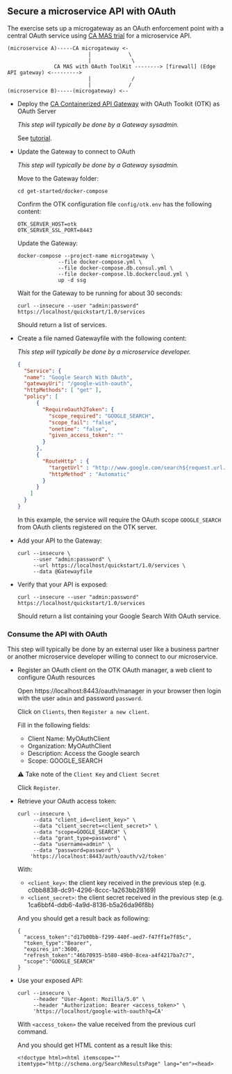## Secure a microservice API with OAuth <a name="api-oauth"></a>

The exercise sets up a microgateway as an OAuth enforcement point with a central OAuth service using [CA MAS trial](http://developer.ca.com) for a microservice API.

```
(microservice A)-----CA microgateway <-
                          |            \
                          |             \
               CA MAS with OAuth ToolKit --------> [firewall] (Edge API gateway) <--------->
                          |             /
                          |            /
(microservice B)-----(microgateway) <--
```

- Deploy the [CA Containerized API Gateway](https://docops.ca.com/ca-api-gateway/9-3/en/other-gateway-form-factors/using-the-container-gateway) with OAuth Toolkit (OTK) as OAuth Server

  *This step will typically be done by a Gateway sysadmin.*

  See [tutorial](../external/otk).

- Update the Gateway to connect to OAuth

  *This step will typically be done by a Gateway sysadmin.*

  Move to the Gateway folder:
  ```
  cd get-started/docker-compose
  ```

  Confirm the OTK configuration file `config/otk.env` has the following content:
  ```
  OTK_SERVER_HOST=otk
  OTK_SERVER_SSL_PORT=8443
  ```

  Update the Gateway:

  ```
  docker-compose --project-name microgateway \
               --file docker-compose.yml \
               --file docker-compose.db.consul.yml \
               --file docker-compose.lb.dockercloud.yml \
               up -d ssg
  ```

  Wait for the Gateway to be running for about 30 seconds:

  ```
  curl --insecure --user "admin:password" https://localhost/quickstart/1.0/services
  ```
  Should return a list of services.

- Create a file named Gatewayfile with the following content:

  *This step will typically be done by a microservice developer.*

  ```json
  {
    "Service": {
    "name": "Google Search With OAuth",
    "gatewayUri": "/google-with-oauth",
    "httpMethods": [ "get" ],
    "policy": [
        {
          "RequireOauth2Token": {
            "scope_required": "GOOGLE_SEARCH",
            "scope_fail": "false",
            "onetime": "false",
            "given_access_token": ""
          }
        },
        {
          "RouteHttp" : {
            "targetUrl" : "http://www.google.com/search${request.url.query}",
            "httpMethod" : "Automatic"
          }
        }
      ]
    }
  }
  ```

  In this example, the service will require the OAuth scope `GOOGLE_SEARCH`
  from OAuth clients registered on the OTK server.

- Add your API to the Gateway:

    ```
    curl --insecure \
         --user "admin:password" \
         --url https://localhost/quickstart/1.0/services \
         --data @Gatewayfile
    ```

- Verify that your API is exposed:

    ```
    curl --insecure --user "admin:password" https://localhost/quickstart/1.0/services
    ```
    Should return a list containing your Google Search With OAuth service.

### Consume the API with OAuth <a name="api-oauth-consume"></a>

This step will typically be done by an external user like a business partner or
another microservice developer willing to connect to our microservice.

- Register an OAuth client on the OTK OAuth manager, a web client to configure OAuth resources

  Open https://localhost:8443/oauth/manager in your browser then login with the
  user `admin` and password `password`. 

  Click on `Clients`, then `Register a new client`.

  Fill in the following fields:
  - Client Name: MyOAuthClient
  - Organization: MyOAuthClient
  - Description: Access the Google search
  - Scope: GOOGLE_SEARCH

  :warning: Take note of the `Client Key` and `Client Secret`

  Click `Register`.

- Retrieve your OAuth access token:

  ```
  curl --insecure \
       --data "client_id=<client_key>" \
       --data "client_secret=<client_secret>" \
       --data "scope=GOOGLE_SEARCH" \
       --data "grant_type=password" \
       --data "username=admin" \
       --data "password=password" \
      'https://localhost:8443/auth/oauth/v2/token'
  ```

  With:
    - `<client_key>`: the client key received in the previous step (e.g. c0bb8838-dc91-4296-8ccc-1a263bb28169)
    - `<client_secret>`: the client secret received in the previous step (e.g. 1ca6bbf4-ddb6-4a9d-8136-b5a26da96f8b)

  And you should get a result back as following:

  ```
  {
    "access_token":"d17b00bb-f299-440f-aed7-f47ff1e7f85c",
    "token_type":"Bearer",
    "expires_in":3600,
    "refresh_token":"46b70935-b580-49b0-8cea-a4f4217ba7c7",
    "scope":"GOOGLE_SEARCH"
  }
  ```

- Use your exposed API:

  ```
  curl --insecure \
       --header "User-Agent: Mozilla/5.0" \
       --header "Authorization: Bearer <access_token>" \
       'https://localhost/google-with-oauth?q=CA'
  ```
  With `<access_token>` the value received from the previous curl command.

  And you should get HTML content as a result like this:

  ```
  <!doctype html><html itemscope="" itemtype="http://schema.org/SearchResultsPage" lang="en"><head>
  ```

